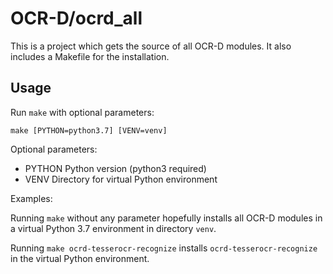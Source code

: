 # OCR-D/ocrd_all

This is a project which gets the source of all OCR-D modules.
It also includes a Makefile for the installation.

## Usage

Run `make` with optional parameters:

    make [PYTHON=python3.7] [VENV=venv]

Optional parameters:

- PYTHON        Python version (python3 required)
- VENV          Directory for virtual Python environment

Examples:

Running `make` without any parameter hopefully installs all OCR-D modules
in a virtual Python 3.7 environment in directory `venv`.

Running `make ocrd-tesserocr-recognize` installs `ocrd-tesserocr-recognize`
in the virtual Python environment.
